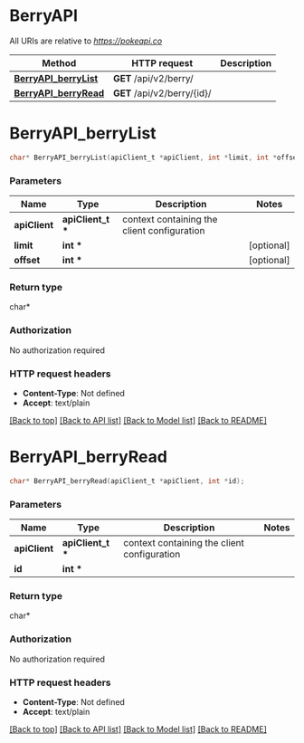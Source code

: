 # BerryAPI

All URIs are relative to *https://pokeapi.co*

Method | HTTP request | Description
------------- | ------------- | -------------
[**BerryAPI_berryList**](BerryAPI.md#BerryAPI_berryList) | **GET** /api/v2/berry/ | 
[**BerryAPI_berryRead**](BerryAPI.md#BerryAPI_berryRead) | **GET** /api/v2/berry/{id}/ | 


# **BerryAPI_berryList**
```c
char* BerryAPI_berryList(apiClient_t *apiClient, int *limit, int *offset);
```

### Parameters
Name | Type | Description  | Notes
------------- | ------------- | ------------- | -------------
**apiClient** | **apiClient_t \*** | context containing the client configuration |
**limit** | **int \*** |  | [optional] 
**offset** | **int \*** |  | [optional] 

### Return type

char*



### Authorization

No authorization required

### HTTP request headers

 - **Content-Type**: Not defined
 - **Accept**: text/plain

[[Back to top]](#) [[Back to API list]](../README.md#documentation-for-api-endpoints) [[Back to Model list]](../README.md#documentation-for-models) [[Back to README]](../README.md)

# **BerryAPI_berryRead**
```c
char* BerryAPI_berryRead(apiClient_t *apiClient, int *id);
```

### Parameters
Name | Type | Description  | Notes
------------- | ------------- | ------------- | -------------
**apiClient** | **apiClient_t \*** | context containing the client configuration |
**id** | **int \*** |  | 

### Return type

char*



### Authorization

No authorization required

### HTTP request headers

 - **Content-Type**: Not defined
 - **Accept**: text/plain

[[Back to top]](#) [[Back to API list]](../README.md#documentation-for-api-endpoints) [[Back to Model list]](../README.md#documentation-for-models) [[Back to README]](../README.md)

